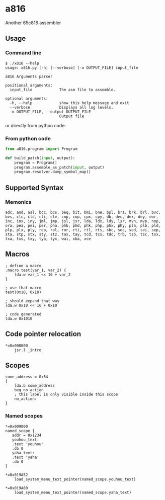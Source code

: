 # a816
Another 65c816 assembler

## Usage

### Command line
```
$ ./x816 --help
usage: x816.py [-h] [--verbose] [-o OUTPUT_FILE] input_file

a816 Arguments parser

positional arguments:
  input_file            The asm file to assemble.

optional arguments:
  -h, --help            show this help message and exit
  --verbose             Displays all log levels.
  -o OUTPUT_FILE, --output OUTPUT_FILE
                        Output file
```

or directly from python code:

### From python code

```python
from a816.program import Program

def build_patch(input, output):
    program = Program()
    program.assemble_as_patch(input, output)
    program.resolver.dump_symbol_map()
```

## Supported Syntax

### Memonics

```
adc, and, asl, bcc, bcs, beq, bit, bmi, bne, bpl, bra, brk, brl, bvc, bvs, clc, cld, cli, clv, cmp, cop, cpx, cpy, db, dec, dex, dey, eor, inc, inx, iny, jml, jmp, jsl, jsr, lda, ldx, ldy, lsr, mvn, mvp, nop, ora, pea, pei, per, pha, phb, phd, phk, php, phx, phy, pla, plb, pld, plp, plx, ply, rep, rol, ror, rti, rtl, rts, sbc, sec, sed, sei, sep, sta, stp, stx, sty, stz, tax, tay, tcd, tcs, tdc, trb, tsb, tsc, tsx, txa, txs, txy, tya, tyx, wai, xba, xce
```

## Macros

```ca65
; define a macro
.macro test(var_1, var_2) {
    lda.w var_1 << 16 + var_2
}

; use that macro
test(0x10, 0x10)

; should expand that way
lda.w 0x10 << 16 + 0x10

; code generated
lda.w 0x1010
```


## Code pointer relocation

```ca65
*=0x008000
    jsr.l _intro
```


## Scopes

```ca65
some_address = 0x54
{
    lda.b some_address
    beq no_action
    ; this label is only visible inside this scope
    no_action:
}
```

### Named scopes

```ca65
*=0x009000
named_scope {
   addr = 0x1234
   youhou_text:
   .text 'youhou'
   .db 0
   yaha_text:
   .text 'yaha'
   .db 0
}

*=0x019A52
	load_system_menu_text_pointer(named_scope.youhou_text)

*=0x019A80
	load_system_menu_text_pointer(named_scope.yaha_text)

```